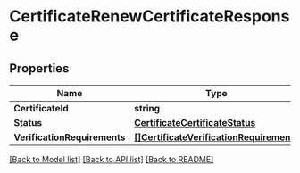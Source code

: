 # CertificateRenewCertificateResponse

## Properties

Name | Type | Description | Notes
------------ | ------------- | ------------- | -------------
**CertificateId** | **string** |  | [optional] 
**Status** | [**CertificateCertificateStatus**](certificateCertificateStatus.md) |  | [optional] 
**VerificationRequirements** | [**[]CertificateVerificationRequirements**](certificateVerificationRequirements.md) |  | [optional] 

[[Back to Model list]](../README.md#documentation-for-models) [[Back to API list]](../README.md#documentation-for-api-endpoints) [[Back to README]](../README.md)


